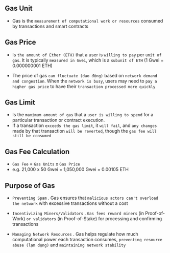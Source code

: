 ## Gas Unit

- Gas is the `measurement of computational work or resources` consumed by transactions and smart contracts

## Gas Price

- Is `the amount of Ether (ETH)` that a user is `willing to pay` per `unit of gas`. It is typically `measured in Gwei`, which is a `subunit of ETH` (1 Gwei = 0.000000001 ETH)

- The price of gas `can fluctuate (dao động)` based on `network demand and congestion`. When the `network is busy`, users may need to `pay a higher gas price` to have their `transaction processed more quickly`

## Gas Limit

- Is the `maximum amount of gas` that a `user is willing to spend` for a particular transaction or contract execution.
- If a transaction `exceeds the gas limit`, it `will fail`, and `any changes` made by that transaction `will be reverted`, though the `gas fee will still be consumed`

## Gas Fee Calculation

- `Gas Fee` = `Gas Units` x `Gas Price`
- e.g. 21,000 x 50 Gwei = 1,050,000 Gwei = 0.00105 ETH

## Purpose of Gas

- `Preventing Spam`
  . Gas ensures that `malicious actors can't overload the network` with excessive transactions without a cost

- `Incentivizing Miners/Validators`
  . `Gas fees reward miners` (in Proof-of-Work) `or validators` (in Proof-of-Stake) for processing and confirming transactions

- `Managing Network Resources`
  . Gas helps regulate how much computational power each transaction consumes, `preventing resource abuse (lạm dụng)` and `maintaining network stability`
